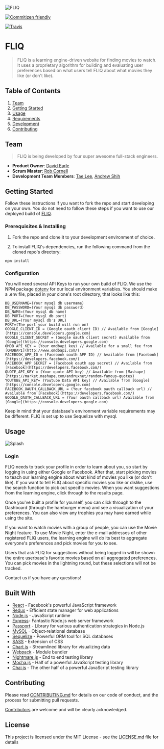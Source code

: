 ![FLIQ](public/assets/fliqonwhite.jpg)

[![Commitizen friendly](https://img.shields.io/badge/commitizen-friendly-brightgreen.svg)](http://commitizen.github.io/cz-cli/)

[![Travis](https://img.shields.io/travis/binary100/fliq.svg)]()

# FLIQ

> FLIQ is a learning engine-driven website for finding movies to watch. It uses a proprietary algorithm for building and evaluating user preferences based on what users tell FLIQ about what movies they like (or don't like). 

## Table of Contents

1. [Team](#team)
1. [Getting Started](#getting-started)
1. [Usage](#Usage)
1. [Requirements](#requirements)
1. [Development](#development)
1. [Contributing](#contributing)

## Team

> FLIQ is being developed by four super awesome full-stack engineers.

  - __Product Owner__: [David Earle](https://github.com/dearle)
  - __Scrum Master__: [Rob Cornell](https://github.com/rcornell)
  - __Development Team Members__: [Tae Lee](https://github.com/ta3woon), [Andrew Shih](https://github.com/ACS207)

## Getting Started

Follow these instructions if you want to fork the repo and start developing on your own. You do not need to follow these steps if you want to use our deployed build of [FLIQ](fliq.us-east-2.elasticbeanstalk.com).

### Prerequisites & Installing

1. Fork the repo and clone it to your development environment of choice.

2. To install FLIQ's dependencies, run the following command from the cloned repo's directory: 

```npm install```

### Configuration

You will need several API Keys to run your own build of FLIQ. We use the NPM package [dotenv](https://github.com/motdotla/dotenv) for our local environment variables. You should make a .env file, placed in your clone's root directory, that looks like this:

```
DB_USERNAME=(Your mysql db username)
DB_PASSWORD=(Your mysql db password)
DB_NAME=(Your mysql db name)
DB_PORT=(Your mysql db port)
DB_URL=(Your mysql db's URL)
PORT=(The port your build will run on)
GOOGLE_CLIENT_ID = (Google oauth client ID) // Available from [Google](https://console.developers.google.com)
GOOGLE_CLIENT_SECRET = (Google oauth client secret) Available from [Google](https://console.developers.google.com)
OMDB_API_KEY = (Your omdbapi key) // Available for a small fee from [OMDBAPI](http://www.omdbapi.com/)
FACEBOOK_APP_ID = (Facebook oauth APP ID) // Available from [Facebook](https://developers.facebook.com/)
FACEBOOK_APP_SECRET = (Facebook oauth app secret) // Available from [Facebook](https://developers.facebook.com/)
QUOTE_API_KEY = (Your quote API key) // Available from [Mashape](https://market.mashape.com/andruxnet/random-famous-quotes)
YOUTUBE_API_KEY= (Youtube Data API key) // Available from [Google](https://console.developers.google.com)
FACEBOOK_OAUTH_CALLBACK_URL = (Your facebook oauth callback url) // Available from [Facebook](https://developers.facebook.com/)
GOOGLE_OAUTH_CALLBACK_URL = (Your oauth callback url) Available from [Google](https://console.developers.google.com)
```

Keep in mind that your database's environment variable requirements may be different. FLIQ is set up to use Sequelize with mysql.

## Usage

![Splash](public/assets/img/welcome.png)

### Login

FLIQ needs to track your profile in order to learn about you, so start by logging in using either Google or Facebook. After that, start picking movies to teach our learning engine about what kind of movies you like (or don't like). If you want to tell FLIQ about specific movies you like or dislike, use the search function to pick out specific movies. When you want suggestions from the learning engine, click through to the results page.

Once you've built a profile for yourself, you can click through to the Dashboard (through the hamburger menu) and see a visualization of your preferences. You can also view any trophies you may have earned while using the site.

If you want to watch movies with a group of people, you can use the Movie Night feature. To use Movie Night, enter the e-mail addresses of other registered FLIQ users, the learning engine will do its best to aggregate everyone's preferences and pick movies for you to see.

Users that ask FLIQ for suggestions without being logged in will be shown the entire userbase's favorite movies based on all aggregated preferences. You can pick movies in the lightning round, but these selections will not be tracked.

Contact us if you have any questions!

## Built With

* [React](https://facebook.github.io/react/) - Facebook's powerful JavaScript framework
* [Redux](http://redux.js.org/) - Efficient state manager for web applications
* [Node.js](https://nodejs.org) - JavaScript runtime
* [Express](https://expressjs.com/)- Fantastic Node.js web server framework
* [Passport](http://passportjs.org/) - Library for various authentication strategies in Node.js
* [MySQL](https://www.postgresql.org/) - Object-relational database
* [Sequelize](www.sequelizejs.com) - Powerful ORM tool for SQL databases
* [SASS](http://sass-lang.com/) - Extension of CSS
* [Chart.js](http://www.chartjs.org/) - Streamlined library for visualizing data
* [Webpack](https://webpack.github.io/) - Module bundler
* [Nightmare.js](http://www.nightmarejs.org/) - End to end testing library
* [Mocha.js](https://mochajs.org/) - Half of a powerful JavaScript testing library
* [Chai.js](http://chaijs.com/) - The other half of a powerful JavaScript testing library


## Contributing

Please read [CONTRIBUTING.md](CONTRIBUTING.md) for details on our code of conduct, and the process for submitting pull requests.

[Contributors](https://github.com/binary100/fliq/contributors) are welcome and will be clearly acknowledged.

## License

This project is licensed under the MIT License - see the [LICENSE.md](LICENSE.md) file for details